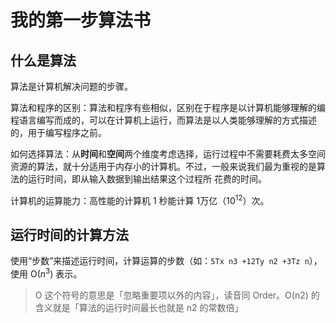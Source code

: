 # 我的第一步算法书

## 什么是算法

算法是计算机解决问题的步骤。

算法和程序的区别：算法和程序有些相似，区别在于程序是以计算机能够理解的编程语言编写而成的，可以在计算机上运行，而算法是以人类能够理解的方式描述的，用于编写程序之前。

如何选择算法：从**时间**和**空间**两个维度考虑选择，运行过程中不需要耗费太多空间资源的算法，就十分适用于内存小的计算机。不过，一般来说我们最为重视的是算法的运行时间，即从输入数据到输出结果这个过程所 花费的时间。

计算机的运算能力：高性能的计算机 1 秒能计算 1万亿（$10^12$）次。

## 运行时间的计算方法

使用“步数”来描述运行时间，计算运算的步数（如：`5Tx n3 +12Ty n2 +3Tz n`）， 使用 O($n^3$) 表示。

> O 这个符号的意思是「忽略重要项以外的内容」，读音同 Order。O(n2) 的含义就是「算法的运行时间最长也就是 n2 的常数倍」
